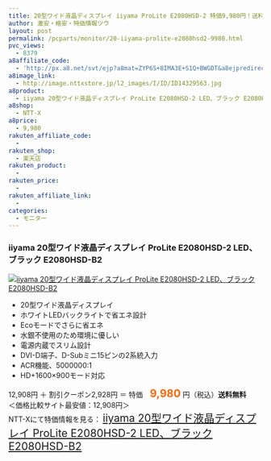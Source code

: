 ```yaml
---
title: 20型ワイド液晶ディスプレイ iiyama ProLite E2080HSD-2 特価9,980円！送料無料！
author: 激安・格安・特価情報ツウ
layout: post
permalink: /pcparts/monitor/20-iiyama-prolite-e2080hsd2-9980.html
pvc_views:
  - 8379
a8affiliate_code:
  - 'http://px.a8.net/svt/ejp?a8mat=ZYP6S+8IMA3E+S1Q+BWGDT&a8ejpredirect=http://nttxstore.jp/_II_ID14329563'
a8image_link:
  - http://image.nttxstore.jp/l2_images/I/ID/ID14329563.jpg
a8product:
  - iiyama 20型ワイド液晶ディスプレイ ProLite E2080HSD-2 LED、ブラック E2080HSD-B2
a8shop:
  - NTT-X
a8price:
  - 9,980
rakuten_affiliate_code:
  - 
rakuten_shop:
  - 楽天店
rakuten_product:
  - 
rakuten_price:
  - 
rakuten_affiliate_link:
  - 
categories:
  - モニター
---
```

### iiyama 20型ワイド液晶ディスプレイ ProLite E2080HSD-2 LED、ブラック E2080HSD-B2

<div class="img-bg2 img_L">
  <a title="iiyama 20型ワイド液晶ディスプレイ ProLite E2080HSD-2 LED、ブラック E2080HSD-B2" href="http://px.a8.net/svt/ejp?a8mat=ZYP6S+8IMA3E+S1Q+BWGDT&a8ejpredirect=http://nttxstore.jp/_II_ID14329563" target="_blank"><img src="http://i0.wp.com/image.nttxstore.jp/l2_images/I/ID/ID14329563.jpg?resize=120%2C120" border="0" alt="iiyama 20型ワイド液晶ディスプレイ ProLite E2080HSD-2 LED、ブラック E2080HSD-B2" style="border: 0pt none;" data-recalc-dims="1" /></a>
</div>

<!--more-->

  * 20型ワイド液晶ディスプレイ
  * ホワイトLEDバックライトで省エネ設計
  * Ecoモードでさらに省エネ
  * 水銀不使用のため環境に優しい
  * 電源内蔵でスリム設計
  * DVI-D端子、D-Subミニ15ピンの2系統入力
  * ACR機能、5000000:1
  * HD+1600&#215;900モード対応

12,908円 ＋ 割引クーポン2,928円 ＝ 特価　<span style="color: #ff6600; font-size: 150%;"><strong>9,980</strong></span> 円（税込）**送料無料**  
＜価格比較サイト最安値：12,908円＞  
NTT-Xにて特価情報を見る： <span style="font-size: 150%;"><a href="http://px.a8.net/svt/ejp?a8mat=ZYP6S+8IMA3E+S1Q+BWGDT&a8ejpredirect=http://nttxstore.jp/_II_ID14329563" target="_blank">iiyama 20型ワイド液晶ディスプレイ ProLite E2080HSD-2 LED、ブラック E2080HSD-B2</a></span>